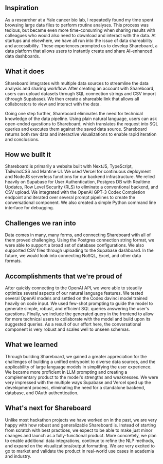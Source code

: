 ## Inspiration

As a researcher at a Yale cancer bio lab, I repeatedly found my time spent browsing large data files to perform routine analyses. This process was tedious, but became even more time-consuming when sharing results with colleagues who would also need to download and interact with the data. At startups and elsewhere, we have all run into the issue of data shareability and accessibility. These experiences prompted us to develop Shareboard, a data platform that allows users to instantly create and share AI-enhanced data dashboards.

## What it does

Shareboard integrates with multiple data sources to streamline the data analysis and sharing workflow. After creating an account with Shareboard, users can upload datasets through SQL connection strings and CSV import (through Supabase). We then create a shareable link that allows all collaborators to view and interact with the data.

Going one step further, Shareboard eliminates the need for technical knowledge of the data pipeline. Using plain natural language, users can ask open-ended questions to Shareboard, which translates the request into SQL queries and executes them against the saved data source. Shareboard returns both raw data and interactive visualizations to enable rapid iteration and conclusions.

## How we built it

Shareboard is primarily a website built with NextJS, TypeScript, TailwindCSS and Mantine UI. We used Vercel for continuous deployment and NodeJS serverless functions for our backend infrastructure. We relied heavily on Supabase for User Authentication, Postgres DB with Realtime Updates, Row Level Security (RLS) to eliminate a conventional backend, and CSV upload. We integrated with the OpenAI GPT-3 Codex Completion endpoint and iterated over several prompt pipelines to create the conversational component. We also created a simple Python command line interface for debugging.

## Challenges we ran into

Data comes in many, many forms, and connecting Shareboard with all of them proved challenging. Using the Postgres connection string format, we were able to support a broad set of database configurations. We also supported CSV files through uploading to the Supabase dashboard. In the future, we would look into connecting NoSQL, Excel, and other data formats.

## Accomplishments that we're proud of

After quickly connecting to the OpenAI API, we were able to steadily optimize several aspects of our natural language features. We tested several OpenAI models and settled on the Codex davinci model trained heavily on code input. We used few-shot prompting to guide the model to generate simple, robust, and efficient SQL queries answering the user's questions. Finally, we include the generated query in the frontend to allow for more technical users to collaborate with the model and build upon its suggested queries. As a result of our effort here, the conversational component is very robust and scales well to unseen schemas.

## What we learned

Through building Shareboard, we gained a greater appreciation for the challenges of building a unified entrypoint to diverse data sources, and the applicability of large language models in simplifying the user experience. We became more proficient in LLM prompting and creating a complementary product to the model's strengths and weaknesses. We were very impressed with the multiple ways Supabase and Vercel sped up the development process, eliminating the need for a standalone backend, database, and OAuth authentication.

## What's next for Shareboard

Unlike most hackathon projects we have worked on in the past, we are very happy with how robust and generalizable Shareboard is. Instead of starting from scratch with best practices, we expect to be able to make just minor changes and launch as a fully-functional product. More concretely, we plan to enable additional data integrations, continue to refine the NLP methods, and expand on the visualizations/output formatting. We are very excited to go to market and validate the product in real-world use cases in academia and industry.
